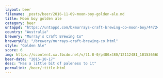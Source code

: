 ```yaml
---
layout: beer
filename: _posts/beer/2016-11-09-moon-boy-golden-ale.md
title: Moon boy golden ale
category: beer
untappd: "https://untappd.com/b/murrays-craft-brewing-co-moon-boy/447243"
country: "Australia"
brewery: "Murray's Craft Brewing Co"
breweryURL: "/brewery/murrays-craft-brewing-co.html"
style: "Golden Ale"
score: 6
img: https://scontent.xx.fbcdn.net/v/t1.0-0/p480x480/12112481_10153656864773745_7414480192728397600_n.jpg?oh=7282aa2eef5da79293d44d5fa35e5b60&oe=5B183845
beer-date: "2015-10-17"
desc: "Has a little bit of paleness to it"
permalink: /beer/:title.html
---
```

